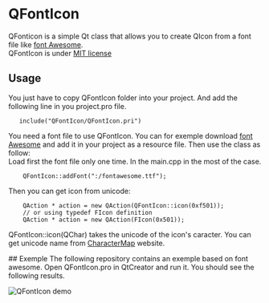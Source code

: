 # QFontIcon
QFonticon is a simple Qt class that allows you to create QIcon from a font file like [font Awesome](http://fontawesome.io/).    
QFontIcon is under [MIT license](https://opensource.org/licenses/MIT)

## Usage 

You just have to copy QFontIcon folder into your project. And add the following line in you project.pro file. 


       include("QFontIcon/QFontIcon.pri")

       
You need a font file to use QFontIcon. You can for exemple download [font Awesome](http://fontawesome.io/) and add it in your project
as a resource file. Then use the class as follow:      
Load first the font file only one time. In the main.cpp in the most of the case. 

        QFontIcon::addFont(":/fontawesome.ttf");
       
Then you can get icon from unicode: 

        QAction * action = new QAction(QFontIcon::icon(0xf501));
        // or using typedef FIcon definition 
        QAction * action = new QAction(FIcon(0x501));

       
        
QFontIcon::icon(QChar) takes the unicode of the icon's caracter. You can get unicode name
from [CharacterMap](http://bluejamesbond.github.io/CharacterMap/) website. 

       
## Exemple 
The following repository contains an exemple based on font awesome. Open QFontIcon.pro in QtCreator and run it. You should see 
the following results.

![QFontIcon demo](https://raw.githubusercontent.com/dridk/QFontIcon/master/screenshot.png "QFontIcon demo")


